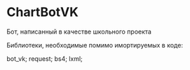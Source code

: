# ChartBotVK
Бот, написанный в качестве школьного проекта

Библиотеки, необходимые помимо имортируемых в коде:

bot_vk;
request;
bs4;
lxml;
